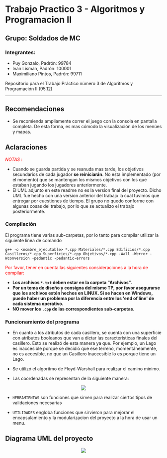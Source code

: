 # Trabajo Practico 3 - Algoritmos y Programacion II
## Grupo: Soldados de MC
### Integrantes:
- Puy Gonzalo, Padrón: 99784
- Ivan Lisman, Padrón: 100001
- Maximiliano Pintos, Padrón: 99711 


Repositorio para el Trabajo Práctico número 3 de Algoritmos y Programación II (95.12)

---

## Recomendaciones

- Se recomienda ampliamente correr el juego con la consola en pantalla completa. De esta forma, es mas cómodo la visualización de los menúes y mapas.

## Aclaraciones

<span style="color:red">_NOTAS_ :</span> 

- Cuando se guarda partida y se reanuda mas tarde, los objetivos secundarios de cada jugador **se reiniciarán**. No esta implementado (por el momento) que se mantengan los mismos objetivos con los que estaban jugando los jugadores anteriormente. 
- El UML adjunto en este readme no es la version final del proyecto. Dicho UML fue hecho con una version anterior del trabajo la cual tuvimos que entregar por cuestiones de tiempo. El grupo no quedo conforme con algunas cosas del trabajo, por lo que se actualizo el trabajo posteriormente.

### Compilación

El programa tiene varias sub-carpetas, por lo tanto para compilar utilizar la siguiente linea de comando

~~~
g++ -o <nombre_ejecutable> *.cpp Materiales/*.cpp Edificios/*.cpp Casilleros/*.cpp Superficies/*.cpp Objetivos/*.cpp -Wall -Werror -Wconversion -pedantic -pedantic-errors
~~~

<span style="color:red">Por favor, tener en cuenta las siguientes consideraciones a la hora de compilar:</span>


- **Los archivos `*.txt` deben estar en la carpeta "Archivos".**
- **Por un tema de diseño y consigna del mismo TP, por favor asegurarse que los archivos estén hechos en LINUX. Si se hacen en Windows, puede haber un problema por la diferencia entre los 'end of line' de cada sistema operativo.**
-  **NO mover los `.cpp` de las correspondientes sub-carpetas.**

### Funcionamiento del programa

- En cuanto a los atributos de cada casillero, se cuenta con una superficie con atributos booleanos que van a dictar las características finales del casillero. Esto se realizó de esta manera ya que. Por ejemplo, un Lago es inaccesible porque se decidió que ese terreno, momentáneamente, no es accesible, no que un Casillero Inaccesible lo es porque tiene un Lago.

- Se utilizó el algoritmo de Floyd-Warshall para realizar el camino minimo.

- Las coordenadas se representan de la siguiente manera:

<p align="center">
  <img src="https://user-images.githubusercontent.com/39422659/141196632-0186b85f-0ac1-4cce-a1b0-d592ad979fb8.png" />
</p>

- `HERRAMIENTAS` son funciones que sirven para realizar ciertos tipos de validaciones necesarias

- `UTILIDADES` engloba funciones que sirvieron para mejorar el encapsulamiento y la modularizacion del proyecto a la hora de usar un menu.


## Diagrama UML del proyecto

<p align="center">
  <img src="https://user-images.githubusercontent.com/39422659/145930120-f4e2d89f-5c12-43fc-8732-33c054e63fd1.jpg" />
</p>


